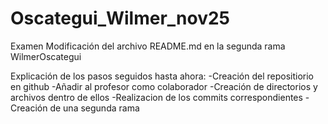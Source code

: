 # Oscategui_Wilmer_nov25
Examen 
Modificación del archivo README.md 
en la segunda rama WilmerOscategui

Explicación de los pasos seguidos hasta ahora:
-Creación del repositiorio en github
-Añadir al profesor como colaborador 
-Creación de directorios y archivos dentro de ellos
-Realizacion de los commits correspondientes
-Creación de una segunda rama

